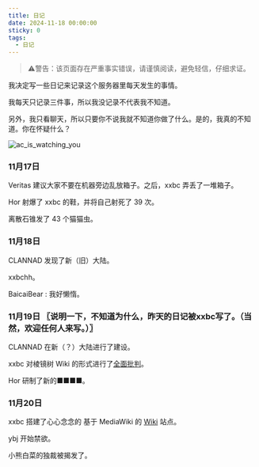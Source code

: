 ```yaml
---
title: 日记
date: 2024-11-18 00:00:00
sticky: 0
tags:
  - 日记
---
```


> ⚠️警告：该页面存在严重事实错误，请谨慎阅读，避免轻信，仔细求证。

我决定写一些日记来记录这个服务器里每天发生的事情。

我每天只记录三件事，所以我没记录不代表我不知道。

另外，我只看聊天，所以只要你不说我就不知道你做了什么。是的，我真的不知道。你在怀疑什么？

![ac_is_watching_you](/images/post_img/watching.png)

### 11月17日

Veritas 建议大家不要在机器旁边乱放箱子。之后，xxbc 弄丢了一堆箱子。

Hor 射爆了 xxbc 的鞋，并将自己射死了 39 次。

离散石锥发了 43 个猫猫虫。

### 11月18日

CLANNAD 发现了新（旧）大陆。

xxbchh。

BaicaiBear : 我好懒惰。

### 11月19日  〖说明一下，不知道为什么，昨天的日记被xxbc写了。（当然，欢迎任何人来写。）〗

CLANNAD 在新（？）大陆进行了建设。

xxbc 对棱镜树 Wiki 的形式进行了[全面批判](/criticism)。

Hor 研制了新的■■■■。

### 11月20日

xxbc 搭建了心心念念的 基于 MediaWiki 的 [Wiki](https://wiki-mirror.bearcabbage.top/index.php?title=%E5%B0%8F%E7%86%8A%E7%99%BD%E8%8F%9C%E7%9A%84%E7%8B%AC%E8%A3%81%E5%A4%A7%E5%AF%84) 站点。

ybj 开始禁欲。

小熊白菜的独裁被揭发了。
